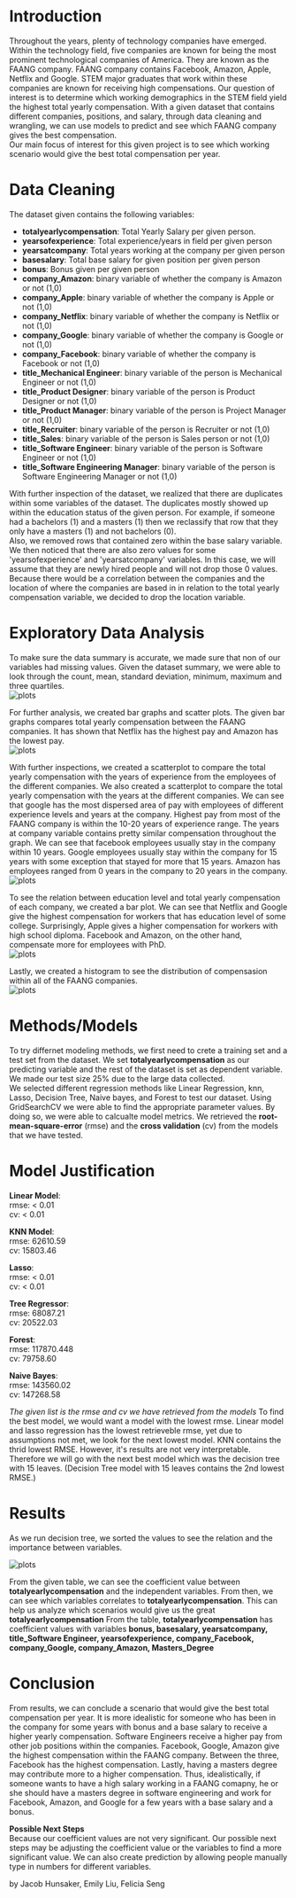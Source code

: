 # Introduction

Throughout the years, plenty of technology companies have emerged. Within the technology field, five companies are known for being the most prominent technological companies of America. They are known as the FAANG company. FAANG company contains Facebook, Amazon, Apple, Netflix and Google. STEM major graduates that work within these companies are known for receiving high compensations. Our question of interest is to determine which working demographics in the STEM field yield the highest total yearly compensation.
With a given dataset that contains different companies, positions, and salary, through data cleaning and wrangling, we can use models to predict and see which FAANG company gives the best compensation. \
Our main focus of interest for this given project is to see which working scenario would give the best total compensation per year.

# Data Cleaning

The dataset given contains the following variables:
* **totalyearlycompensation**: Total Yearly Salary per given person.
* **yearsofexperience**: Total experience/years in field per given person
* **yearsatcompany**: Total years working at the company per given person
* **basesalary**: Total base salary for given position per given person
* **bonus**: Bonus given per given person
* **company_Amazon**: binary variable of whether the company is Amazon or not (1,0)
* **company_Apple**: binary variable of whether the company is Apple or not (1,0)
* **company_Netflix**: binary variable of whether the company is Netflix or not (1,0)
* **company_Google**: binary variable of whether the company is Google or not (1,0)
* **company_Facebook**: binary variable of whether the company is Facebook or not (1,0)
* **title_Mechanical Engineer**: binary variable of the person is Mechanical Engineer or not (1,0)
* **title_Product Designer**: binary variable of the person is Product Designer or not (1,0)
* **title_Product Manager**: binary variable of the person is Project Manager or not (1,0)
* **title_Recruiter**: binary variable of the person is Recruiter or not (1,0)
* **title_Sales**: binary variable of the person is Sales person or not (1,0)
* **title_Software Engineer**: binary variable of the person is Software Engineer or not (1,0)
* **title_Software Engineering Manager**: binary variable of the person is Software Engineering Manager or not (1,0)


With further inspection of the dataset, we realized that there are duplicates within some variables of the dataset. The duplicates mostly showed up within the education status of the given person. For example, if someone had a bachelors (1) and a masters (1) then we reclassify that row that they only have a masters (1) and not bachelors (0).\
Also, we removed rows that contained zero within the base salary variable. We then noticed that there are also zero values for some 'yearsofexperience' and 'yearsatcompany' variables. In this case, we will assume that they are newly hired people and will not drop those 0 values. Because there would be a correlation between the companies and the location of where the companies are based in in relation to the total yearly compensation variable, we decided to drop the location variable.


# Exploratory Data Analysis
To make sure the data summary is accurate, we made sure that non of our variables had missing values. Given the dataset summary, we were able to look through the count, mean, standard deviation, minimum, maximum and three quartiles. \
![plots](/figures/1.png)

For further analysis, we created bar graphs and scatter plots. The given bar graphs compares total yearly compensation between the FAANG companies. It has shown that Netflix has the highest pay and Amazon has the lowest pay.\
![plots](/figures/2.png)

With further inspections, we created a scatterplot to compare the total yearly compensation with the years of experience from the employees of the different companies. We also created a scatterplot to compare the total yearly compensation with the years at the different companies.
We can see that google has the most dispersed area of pay with employees of different experience levels and years at the company. Highest pay from most of the FAANG company is within the 10-20 years of experience range. The years at company variable contains pretty similar compensation throughout the graph. We can see that facebook employees usually stay in the company within 10 years. Google employees usually stay within the company for 15 years with some exception that stayed for more that 15 years. Amazon has employees ranged from 0 years in the company to 20 years in the company.\
![plots](/figures/3.png)

To see the relation between education level and total yearly compensation of each company, we created a bar plot. We can see that Netflix and Google give the highest compensation for workers that has education level of some college. Surprisingly, Apple gives a higher compensation for workers with high school diploma. Facebook and Amazon, on the other hand, compensate more for employees with PhD. \
![plots](/figures/4.png)

Lastly, we created a histogram to see the distribution of compensasion within all of the FAANG companies. \
![plots](/figures/5.png)


# Methods/Models
To try differnet modeling methods, we first need to crete a training set and a test set from the dataset. We set **totalyearlycompensation** as our predicting variable and the rest of the dataset is set as dependent variable. We made our test size 25% due to the large data collected. \
We selected different regression methods like Linear Regression, knn, Lasso, Decision Tree, Naive bayes, and Forest to test our dataset. Using GridSearchCV we were able to find the appropriate parameter values. By doing so, we were able to calcualte model metrics. We retrieved the **root-mean-square-error** (rmse) and the **cross validation** (cv) from the models that we have tested. 

# Model Justification
**Linear Model**: \
rmse:  < 0.01 \
cv:  < 0.01 
 
**KNN Model**: \
rmse:  62610.59 \
cv:  15803.46 
 
**Lasso**: \
rmse:  < 0.01 \
cv:  < 0.01  
 
**Tree Regressor**: \
rmse:  68087.21 \
cv:  20522.03 
 
**Forest**: \
rmse:  117870.448 \
cv:  79758.60 
 
**Naive Bayes**: \
rmse:  143560.02 \
cv:  147268.58

*The given list is the rmse and cv we have retrieved from the models*
To find the best model, we would want a model with the lowest rmse. Linear model and lasso regression has the lowest retrieveble rmse, yet due to assumptions not met, we look for the next lowest model. KNN contains the thrid lowest RMSE. However, it's results are not very interpretable. Therefore we will go with the next best model which was the decision tree with 15 leaves. (Decision Tree model with 15 leaves contains the 2nd lowest RMSE.)

# Results
As we run decision tree, we sorted the values to see the relation and the importance between variables. 

![plots](/figures/coefficient.png)

From the given table, we can see the coefficient value between **totalyearlycompensation** and the independent variables. From then, we can see which variables correlates to **totalyearlycompensation**. This can help us analyze which scenarios would give us the great **totalyearlycompensation**
From the table, **totalyearlycompensation** has coefficient values with variables **bonus, basesalary, yearsatcompany, title_Software Engineer, yearsofexperience, company_Facebook, company_Google, company_Amazon, Masters_Degree**

# Conclusion
From results, we can conclude a scenario that would give the best total compensation per year. It is more idealistic for someone who has been in the company for some years with bonus and a base salary to receive a higher yearly compensation. Software Engineers receive a higher pay from other job positions within the companies. Facebook, Google, Amazon give the highest compensation within the FAANG company. Between the three, Facebook has the highest compensation. Lastly, having a masters degree may contribute more to a higher compensation. 
Thus, idealistically, if someone wants to have a high salary working in a FAANG comapny, he or she should have a masters degree in software engineering and work for Facebook, Amazon, and Google for a few years with a base salary and a bonus.

**Possible Next Steps** \
Because our coefficient values are not very significant. Our possible next steps may be adjusting the coefficient value or the variables to find a more significant value. We can also create prediction by allowing people manually type in numbers for different variables.

by Jacob Hunsaker, Emily Liu, Felicia Seng

